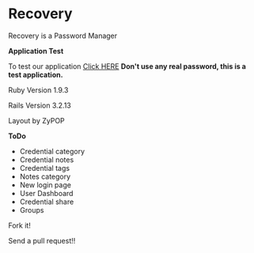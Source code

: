 Recovery
========

Recovery is a Password Manager


**Application Test**

To test our application [Click HERE](http://vast-dawn-4065.herokuapp.com/main)
**Don't use any real password, this is a test application.**

Ruby Version 1.9.3

Rails Version 3.2.13

Layout by ZyPOP

**ToDo**

* Credential category
* Credential notes
* Credential tags
* Notes category
* New login page
* User Dashboard
* Credential share
* Groups

Fork it!

Send a pull request!!

